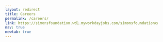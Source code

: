 ```yaml
---
layout: redirect
title: Careers
permalink: /careers/
link: https://simonsfoundation.wd1.myworkdayjobs.com/simonsfoundationcareers
nav: true
newtab: true
---
```


